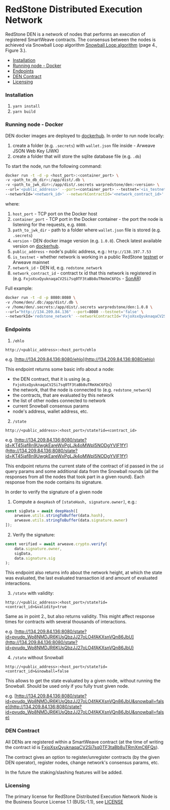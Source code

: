 # RedStone Distributed Execution Network
RedStone DEN is a network of nodes that performs an execution of registered SmartWeave contracts.
The consensus between the nodes is achieved via Snowball Loop algorithm
[Snowball Loop algorithm](https://ipfs.io/ipfs/QmUy4jh5mGNZvLkjies1RWM4YuvJh5o2FYopNPVYwrRVGV) (page 4., Figure 3.).

- [Installation](#installation)
- [Running node - Docker](#running-node---docker)
- [Endpoints](#endpoints)
- [DEN Contract](#den-contract)
- [Licensing](#licensing)

### Installation

1. `yarn install`
2. `yarn build`

### Running node - Docker
DEN docker images are deployed to [dockerhub](https://hub.docker.com/r/warpredstone/den/tags).
In order to run node locally:
1. create a folder (e.g. `.secrets`) with `wallet.json` file inside - Arweave JSON Web Key (JWK)
2. create a folder that will store the sqlite database file (e.g. `.db`)

To start the node, run the following command:
```bash
docker run -t -d -p <host_port>:<container_port> \
-v <path_to_db_dir>:/app/dist/.db \
-v <path_to_jwk_dir>:/app/dist/.secrets warpredstone/den:<version> \
--url='<public_address>' --port=<container_port> --testnet='<is_testnet>' \
--networkId='<network_id>' --networkContractId='<network_contract_id>'
```

where:

1. `host_port` - TCP port on the Docker host
2. `container_port` - TCP port in the Docker container - the port the node is listening for the requests, e.g. `8080`.
4. `path_to_jwk_dir` - path to a folder where `wallet.json` file is stored (e.g. `.secrets`)
5. `version` - DEN docker image version (e.g. `1.0.8`). Check latest available version on [dockerhub](https://hub.docker.com/r/warpredstone/den/tags).
6. `public_address` - node's public address, e.g.: `http://138.197.7.53`
8. `is_testnet` - whether network is working in a public RedStone [testnet](https://testnet.redstone.tools/)
or Arweave mainnet
9. `network_id` - DEN id, e.g. `redstone_network`
10. `network_contract_id` - contract tx id that this network is registered in (e.g. `FxjoXsxQyuknaqaCV2Si7sq0TF3taBb8uTRmXmC6FQs` - [SonAR](https://sonar.redstone.tools/#/app/contract/FxjoXsxQyuknaqaCV2Si7sq0TF3taBb8uTRmXmC6FQs#))

Full example: 
```bash
docker run -t -d -p 8080:8080 \
-v /home/den/.db:/app/dist/.db \
-v /home/den/.secrets:/app/dist/.secrets warpredstone/den:1.0.8 \
--url="http://134.209.84.136" --port=8080 --testnet='false' \
--networkId='redstone_network' --networkContractId='FxjoXsxQyuknaqaCV2Si7sq0TF3taBb8uTRmXmC6FQs'
```

### Endpoints
1. `/ehlo`
```
http://<public_address>:<host_port>/ehlo
```

e.g. [http://134.209.84.136:8080/ehlo](http://134.209.84.136:8080/ehlo)

This endpoint returns some basic info about a node:
* the DEN contract, that it is using (e.g. `FxjoXsxQyuknaqaCV2Si7sq0TF3taBb8uTRmXmC6FQs`)
* the network, that the node is connected to (e.g. `redstone_network`)
* the contracts, that are evaluated by this network 
* the list of other nodes connected to network 
* current Snowball consensus params 
* node's address, wallet address, etc.

2. `/state`
```
http://<public_address>:<host_port>/state?id=<contract_id>
```

e.g. [http://134.209.84.136:8080/state?id=KT45jaf8n9UwgkEareWxPgLJk4oMWpI5NODgYVIF1fY](http://134.209.84.136:8080/state?id=KT45jaf8n9UwgkEareWxPgLJk4oMWpI5NODgYVIF1fY)

This endpoint returns the current state of the contract of id passed in the `id` query params and some additional data from
the Snowball rounds (all the responses from all the nodes that took part in a given round). 
Each response from the node contains its signature. 
  
In order to verify the signature of a given node
1. Compute a `deepHash` of `[stateHash, signature.owner]`, e.g.:
```ts
const sigData = await deepHash([
    arweave.utils.stringToBuffer(data.hash),
    arweave.utils.stringToBuffer(data.signature.owner)
]);
```

2. Verify the signature:
```ts
const verified = await arweave.crypto.verify(
    data.signature.owner,
    sigData,
    data.signature.sig
);
```

This endpoint also returns info about the network height, at which the state was evaluated, the last evaluated transaction id
and amount of evaluated interactions.

3. `/state` with validity:
```
http://<public_address>:<host_port>/state?id=<contract_id>&validity=true
```

Same as in point 2., but also returns validity. This might affect response times for contracts with
several thousands of interactions.

e.g. [http://134.209.84.136:8080/state?id=pvudp_Wp8NMDJR6KUsQbzJJ27oLO4fAKXsnVQn86JbU](http://134.209.84.136:8080/state?id=pvudp_Wp8NMDJR6KUsQbzJJ27oLO4fAKXsnVQn86JbU)

4. `/state` without Snowball
```
http://<public_address>:<host_port>/state?id=<contract_id>&snowball=false
```

This allows to get the state evaluated by a given node, without running the Snowball.
Should be used only if you fully trust given node.

e.g. [http://134.209.84.136:8080/state?id=pvudp_Wp8NMDJR6KUsQbzJJ27oLO4fAKXsnVQn86JbU&snowball=false](http://134.209.84.136:8080/state?id=pvudp_Wp8NMDJR6KUsQbzJJ27oLO4fAKXsnVQn86JbU&snowball=false)

### DEN Contract
All DENs are registered within a SmartWeave contract (at the time of writing the contract id is [FxjoXsxQyuknaqaCV2Si7sq0TF3taBb8uTRmXmC6FQs](https://sonar.redstone.tools/#/app/contract/FxjoXsxQyuknaqaCV2Si7sq0TF3taBb8uTRmXmC6FQs#)).

The contract gives an option to register/unregister contracts (by the given DEN operator), register nodes, change network's consensus params, etc.

In the future the staking/slashing features will be added.


### Licensing
The primary license for RedStone Distributed Execution Network Node is the Business Source License 1.1 (BUSL-1.1), see [LICENSE](https://github.com/redstone-finance/redstone-sw-node/blob/main/LICENSE)
